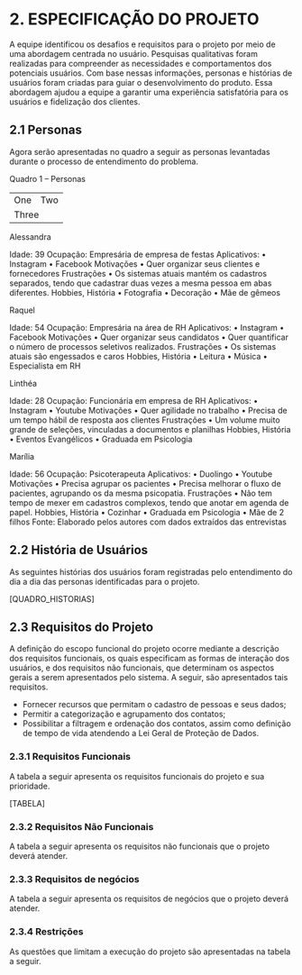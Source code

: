 # 2. ESPECIFICAÇÃO DO PROJETO

A equipe identificou os desafios e requisitos para o projeto por meio de uma abordagem centrada no usuário. Pesquisas qualitativas foram realizadas para compreender as necessidades e comportamentos dos potenciais usuários. Com base nessas informações, personas e histórias de usuários foram criadas para guiar o desenvolvimento do produto. Essa abordagem ajudou a equipe a garantir uma experiência satisfatória para os usuários e fidelização dos clientes.

## 2.1 Personas
Agora serão apresentadas no quadro a seguir as personas levantadas durante o processo de entendimento do problema.

Quadro 1 – Personas

<table>
  <tr>
    <td>One</td>
    <td>Two</td>
  </tr>
  <tr>
    <td colspan="2">Three</td>
  </tr>
</table>

Alessandra

Idade: 39
Ocupação: Empresária de empresa de festas
Aplicativos:
    • Instagram
    • Facebook
Motivações
    • Quer organizar seus clientes e fornecedores
Frustrações
    • Os sistemas atuais mantém os cadastros separados, tendo que cadastrar duas vezes a mesma pessoa em abas diferentes.
Hobbies, História
    • Fotografia
    • Decoração
    • Mãe de gêmeos


Raquel

Idade: 54
Ocupação: Empresária na área de RH
Aplicativos:
    • Instagram
    • Facebook
Motivações
    • Quer organizar seus candidatos
    • Quer quantificar o número de processos seletivos realizados.
Frustrações
    • Os sistemas atuais são engessados e caros
Hobbies, História
    • Leitura
    • Música
    • Especialista em RH



Linthéa

Idade: 28
Ocupação: Funcionária em empresa de RH
Aplicativos:
    • Instagram
    • Youtube
Motivações
    • Quer agilidade no trabalho
    • Precisa de um tempo hábil de resposta aos clientes
Frustrações
    • Um volume muito grande de seleções, vinculadas a documentos e planilhas
Hobbies, História
    • Eventos Evangélicos
    • Graduada em Psicologia


Marília

Idade: 56
Ocupação: Psicoterapeuta
Aplicativos:
    • Duolingo
    • Youtube
Motivações
    • Precisa agrupar os pacientes
    • Precisa melhorar o fluxo de pacientes, agrupando os da mesma psicopatia.
Frustrações
    • Não tem tempo de mexer em cadastros complexos, tendo que anotar em agenda de papel.
Hobbies, História
    • Cozinhar
    • Graduada em Psicologia
    • Mãe de 2 filhos
Fonte: Elaborado pelos autores com dados extraídos das entrevistas


## 2.2 História de Usuários

As seguintes histórias dos usuários foram registradas pelo entendimento do dia a dia das personas identificadas para o projeto.

[QUADRO_HISTORIAS]

## 2.3 Requisitos do Projeto

A definição do escopo funcional do projeto ocorre mediante a descrição dos requisitos funcionais, os quais especificam as formas de interação dos usuários, e dos requisitos não funcionais, que determinam os aspectos gerais a serem apresentados pelo sistema. A seguir, são apresentados tais requisitos.

* Fornecer recursos que permitam o cadastro de pessoas e seus dados;
* Permitir a categorização e agrupamento dos contatos;
* Possibilitar a filtragem e ordenação dos contatos, assim como definição de tempo de vida atendendo a Lei Geral de Proteção de Dados.

### 2.3.1 Requisitos Funcionais

A tabela a seguir apresenta os requisitos funcionais do projeto e sua prioridade.

[TABELA]


### 2.3.2 Requisitos Não Funcionais
A tabela a seguir apresenta os requisitos não funcionais que o projeto deverá atender.

### 2.3.3 Requisitos de negócios
A tabela a seguir apresenta os requisitos de negócios que o projeto deverá atender.

### 2.3.4 Restrições 
As questões que limitam a execução do projeto são apresentadas na tabela a seguir.
